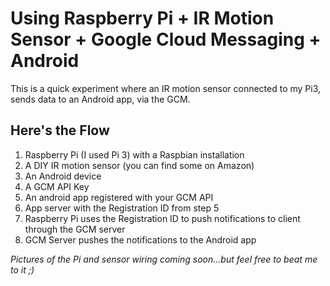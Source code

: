 # Using Raspberry Pi + IR Motion Sensor + Google Cloud Messaging + Android

This is a quick experiment where an IR motion sensor connected to my Pi3, sends data to an Android app, via the GCM.

## Here's the Flow
1. Raspberry Pi (I used Pi 3) with a Raspbian installation
2. A DIY IR motion sensor (you can find some on Amazon)
3. An Android device
4. A GCM API Key
5. An android app registered with your GCM API
6. App server with the Registration ID from step 5
7. Raspberry Pi uses the Registration ID to push notifications to client through the GCM server
8. GCM Server pushes the notifications to the Android app 

_Pictures of the Pi and sensor wiring coming soon...but feel free to beat me to it ;)_
